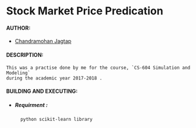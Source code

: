 # Stock Market Price Predication

#### AUTHOR:

- [Chandramohan Jagtap](https://github.com/cmjagtap "Chandramohan's github profile")

#### DESCRIPTION:

	This was a practise done by me for the course, `CS-604 Simulation and Modeling`
	during the academic year 2017-2018 .

#### BUILDING AND EXECUTING:

- ##### Requirment  :
		python scikit-learn library
	
